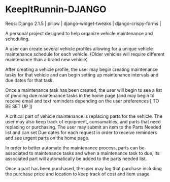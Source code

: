 # KeepItRunnin-DJANGO

Reqs: Django 2.1.5 | pillow | django-widget-tweaks | django-crispy-forms |

A personal project designed to help organize vehicle maintenance and scheduling.

A user can create several vehicle profiles allowing for a unique vehicle maintenance schedule for each vehicle. (Older vehicles will require different maintenance than a brand new vehicle)

After creating a vehicle profile, the user may begin creating maintenance tasks for that vehicle and can begin setting up maintenance intervals and due dates for that task.

Once a maintenance task has been created, the user will begin to see a list of pending due maintenance tasks in the home page (and may begin to receive email and text reminders depending on the user preferences [ TO BE SET UP ])

A critical part of vehicle maintenance is replacing parts for the vehicle. The user may also keep track of equipment, consumables, and parts that need replacing or purchasing. The user may submit an item to the Parts Needed list and can set Due dates for each request in order to receive reminders and see urgent parts on the home page.

In order to better automate the maintenance process, parts can be associated to maintenance tasks and when a maintenance task to due, its associated part will automatically be added to the parts needed list.

Once a part has been purchased, the user may log that purchase including the purchase price and location to keep track of cost and item usage.
